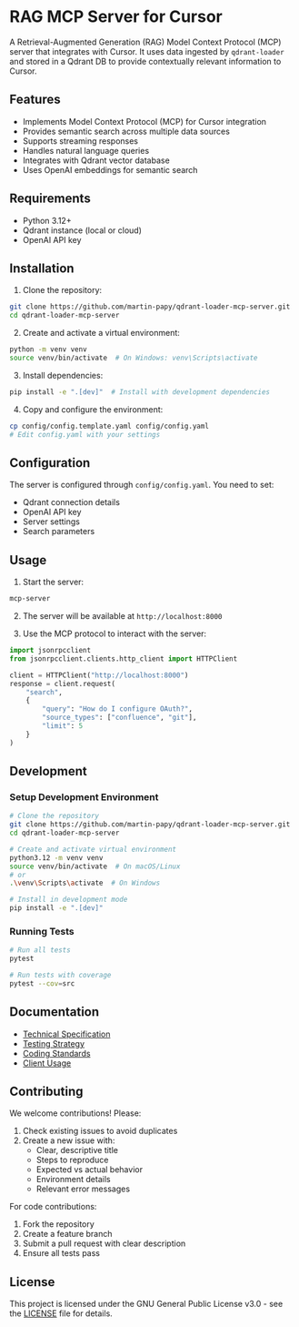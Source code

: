 # RAG MCP Server for Cursor

A Retrieval-Augmented Generation (RAG) Model Context Protocol (MCP) server that integrates with Cursor. It uses data ingested by `qdrant-loader` and stored in a Qdrant DB to provide contextually relevant information to Cursor.

## Features

- Implements Model Context Protocol (MCP) for Cursor integration
- Provides semantic search across multiple data sources
- Supports streaming responses
- Handles natural language queries
- Integrates with Qdrant vector database
- Uses OpenAI embeddings for semantic search

## Requirements

- Python 3.12+
- Qdrant instance (local or cloud)
- OpenAI API key

## Installation

1. Clone the repository:

```bash
git clone https://github.com/martin-papy/qdrant-loader-mcp-server.git
cd qdrant-loader-mcp-server
```

2. Create and activate a virtual environment:

```bash
python -m venv venv
source venv/bin/activate  # On Windows: venv\Scripts\activate
```

3. Install dependencies:

```bash
pip install -e ".[dev]"  # Install with development dependencies
```

4. Copy and configure the environment:

```bash
cp config/config.template.yaml config/config.yaml
# Edit config.yaml with your settings
```

## Configuration

The server is configured through `config/config.yaml`. You need to set:

- Qdrant connection details
- OpenAI API key
- Server settings
- Search parameters

## Usage

1. Start the server:

```bash
mcp-server
```

2. The server will be available at `http://localhost:8000`

3. Use the MCP protocol to interact with the server:

```python
import jsonrpcclient
from jsonrpcclient.clients.http_client import HTTPClient

client = HTTPClient("http://localhost:8000")
response = client.request(
    "search",
    {
        "query": "How do I configure OAuth?",
        "source_types": ["confluence", "git"],
        "limit": 5
    }
)
```

## Development

### Setup Development Environment

```bash
# Clone the repository
git clone https://github.com/martin-papy/qdrant-loader-mcp-server.git
cd qdrant-loader-mcp-server

# Create and activate virtual environment
python3.12 -m venv venv
source venv/bin/activate  # On macOS/Linux
# or
.\venv\Scripts\activate  # On Windows

# Install in development mode
pip install -e ".[dev]"
```

### Running Tests

```bash
# Run all tests
pytest

# Run tests with coverage
pytest --cov=src
```

## Documentation

- [Technical Specification](docs/TechnicalSpecification.md)
- [Testing Strategy](docs/TestingStrategy.md)
- [Coding Standards](docs/CodingStandards.md)
- [Client Usage](docs/ClientUsage.md)

## Contributing

We welcome contributions! Please:

1. Check existing issues to avoid duplicates
2. Create a new issue with:
   - Clear, descriptive title
   - Steps to reproduce
   - Expected vs actual behavior
   - Environment details
   - Relevant error messages

For code contributions:

1. Fork the repository
2. Create a feature branch
3. Submit a pull request with clear description
4. Ensure all tests pass

## License

This project is licensed under the GNU General Public License v3.0 - see the [LICENSE](LICENSE) file for details.
